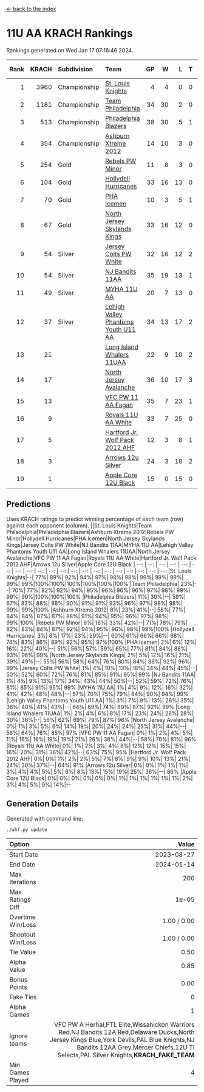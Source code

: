 [<- back to the index](readme.md)
# 11U AA KRACH Rankings
Rankings generated on Wed Jan 17 07:16:46 2024.

Rank|KRACH|Subdivision|Team|GP|W|L|T|OTW|OTL|SoS|Exp Wins|Win Diff
---:|---:|:---|:---|---:|---:|---:|---:|---:|---:|---:|---:|---:
1|3960|Championship|[St. Louis Knights](https://gamesheetstats.com/seasons/3659/teams/143319/schedule)|4|4|0|0|0|0|132|4.8|-0.0
2|1181|Championship|[Team Philadelphia](https://gamesheetstats.com/seasons/3659/teams/140788/schedule)|34|30|2|0|1|1|138|31.9|0.0
3|513|Championship|[Philadelphia Blazers](https://gamesheetstats.com/seasons/3659/teams/140785/schedule)|38|30|5|1|1|1|260|32.3|-0.0
4|354|Championship|[Ashburn Xtreme 2012](https://gamesheetstats.com/seasons/3659/teams/140775/schedule)|14|10|3|0|1|0|220|11.9|0.0
5|254|Gold|[Rebels PW Minor](https://gamesheetstats.com/seasons/3659/teams/140786/schedule)|11|8|3|0|0|0|210|8.9|0.0
6|104|Gold|[Hollydell Hurricanes](https://gamesheetstats.com/seasons/3659/teams/140777/schedule)|33|16|13|0|1|3|436|17.9|0.0
7|70|Gold|[PHA Icemen](https://gamesheetstats.com/seasons/3659/teams/143313/schedule)|10|3|5|1|1|0|222|5.4|0.0
8|67|Gold|[North Jersey Skylands Kings](https://gamesheetstats.com/seasons/3659/teams/140784/schedule)|33|16|12|0|2|3|159|18.9|0.0
9|54|Silver|[Jersey Colts PW White](https://gamesheetstats.com/seasons/3659/teams/140778/schedule)|32|16|12|2|2|0|100|19.9|0.0
10|54|Silver|[NJ Bandits 11AA](https://gamesheetstats.com/seasons/3659/teams/140782/schedule)|35|19|13|1|0|2|122|20.4|0.0
11|49|Silver|[MYHA 11U AA](https://gamesheetstats.com/seasons/3659/teams/140781/schedule)|20|7|13|0|0|0|319|7.9|0.0
12|37|Silver|[Lehigh Valley Phantoms Youth U11 AA](https://gamesheetstats.com/seasons/3659/teams/140779/schedule)|34|13|17|2|1|1|295|15.9|0.0
13|21||[Long Island Whalers 11UAA](https://gamesheetstats.com/seasons/3659/teams/140780/schedule)|22|9|10|2|0|1|64|10.9|0.0
14|17||[North Jersey Avalanche](https://gamesheetstats.com/seasons/3659/teams/140783/schedule)|36|10|17|3|1|5|135|13.4|0.0
15|13||[VFC PW 11 AA Fagan](https://gamesheetstats.com/seasons/3659/teams/140789/schedule)|35|7|23|1|3|1|255|11.4|0.0
16|9||[Royals 11U AA White](https://gamesheetstats.com/seasons/3659/teams/140787/schedule)|33|7|25|0|1|0|257|8.9|0.0
17|5||[Hartford Jr. Wolf Pack 2012 AHF](https://gamesheetstats.com/seasons/3659/teams/140776/schedule)|12|3|8|1|0|0|33|4.4|0.0
18|3||[Arrows 12u Silver](https://gamesheetstats.com/seasons/3659/teams/140774/schedule)|24|3|18|2|0|1|66|4.9|0.0
19|1||[Apple Core 12U Black](https://gamesheetstats.com/seasons/3659/teams/140773/schedule)|15|0|15|0|0|0|312|0.9|0.0

## Predictions
Uses KRACH ratings to predict winning percentage of each team (row) against each opponent (column).
||St. Louis Knights|Team Philadelphia|Philadelphia Blazers|Ashburn Xtreme 2012|Rebels PW Minor|Hollydell Hurricanes|PHA Icemen|North Jersey Skylands Kings|Jersey Colts PW White|NJ Bandits 11AA|MYHA 11U AA|Lehigh Valley Phantoms Youth U11 AA|Long Island Whalers 11UAA|North Jersey Avalanche|VFC PW 11 AA Fagan|Royals 11U AA White|Hartford Jr. Wolf Pack 2012 AHF|Arrows 12u Silver|Apple Core 12U Black
| --: | --: | --: | --: | --: | --: | --: | --: | --: | --: | --: | --: | --: | --: | --: | --: | --: | --: | --: | --: 
|St. Louis Knights|--| 77%| 89%| 92%| 94%| 97%| 98%| 98%| 99%| 99%| 99%| 99%| 99%|100%|100%|100%|100%|100%|100%
|Team Philadelphia| 23%|--| 70%| 77%| 82%| 92%| 94%| 95%| 96%| 96%| 96%| 97%| 98%| 99%| 99%| 99%|100%|100%|100%
|Philadelphia Blazers| 11%| 30%|--| 59%| 67%| 83%| 88%| 88%| 90%| 91%| 91%| 93%| 96%| 97%| 98%| 98%| 99%| 99%|100%
|Ashburn Xtreme 2012|  8%| 23%| 41%|--| 58%| 77%| 84%| 84%| 87%| 87%| 88%| 91%| 94%| 95%| 96%| 97%| 98%| 99%|100%
|Rebels PW Minor|  6%| 18%| 33%| 42%|--| 71%| 78%| 79%| 82%| 83%| 84%| 87%| 92%| 94%| 95%| 96%| 98%| 99%|100%
|Hollydell Hurricanes|  3%|  8%| 17%| 23%| 29%|--| 60%| 61%| 66%| 66%| 68%| 74%| 83%| 86%| 89%| 92%| 95%| 97%|100%
|PHA Icemen|  2%|  6%| 12%| 16%| 22%| 40%|--| 51%| 56%| 57%| 59%| 65%| 77%| 81%| 84%| 88%| 93%| 96%| 99%
|North Jersey Skylands Kings|  2%|  5%| 12%| 16%| 21%| 39%| 49%|--| 55%| 56%| 58%| 64%| 76%| 80%| 84%| 88%| 92%| 96%| 99%
|Jersey Colts PW White|  1%|  4%| 10%| 13%| 18%| 34%| 44%| 45%|--| 50%| 52%| 60%| 72%| 76%| 81%| 85%| 91%| 95%| 99%
|NJ Bandits 11AA|  1%|  4%|  9%| 13%| 17%| 34%| 43%| 44%| 50%|--| 52%| 59%| 72%| 76%| 81%| 85%| 91%| 95%| 99%
|MYHA 11U AA|  1%|  4%|  9%| 12%| 16%| 32%| 41%| 42%| 48%| 48%|--| 57%| 70%| 75%| 79%| 84%| 90%| 94%| 99%
|Lehigh Valley Phantoms Youth U11 AA|  1%|  3%|  7%|  9%| 13%| 26%| 35%| 36%| 40%| 41%| 43%|--| 64%| 69%| 74%| 80%| 87%| 92%| 99%
|Long Island Whalers 11UAA|  1%|  2%|  4%|  6%|  8%| 17%| 23%| 24%| 28%| 28%| 30%| 36%|--| 56%| 62%| 69%| 79%| 87%| 98%
|North Jersey Avalanche|  0%|  1%|  3%|  5%|  6%| 14%| 19%| 20%| 24%| 24%| 25%| 31%| 44%|--| 56%| 64%| 76%| 85%| 97%
|VFC PW 11 AA Fagan|  0%|  1%|  2%|  4%|  5%| 11%| 16%| 16%| 19%| 19%| 21%| 26%| 38%| 44%|--| 58%| 70%| 81%| 96%
|Royals 11U AA White|  0%|  1%|  2%|  3%|  4%|  8%| 12%| 12%| 15%| 15%| 16%| 20%| 31%| 36%| 42%|--| 63%| 75%| 95%
|Hartford Jr. Wolf Pack 2012 AHF|  0%|  0%|  1%|  2%|  2%|  5%|  7%|  8%|  9%|  9%| 10%| 13%| 21%| 24%| 30%| 37%|--| 64%| 91%
|Arrows 12u Silver|  0%|  0%|  1%|  1%|  1%|  3%|  4%|  4%|  5%|  5%|  6%|  8%| 13%| 15%| 19%| 25%| 36%|--| 86%
|Apple Core 12U Black|  0%|  0%|  0%|  0%|  0%|  0%|  1%|  1%|  1%|  1%|  1%|  1%|  2%|  3%|  4%|  5%|  9%| 14%|--

## Generation Details

Generated with command line:
```
./ahf.py update
```

| Option | Value |
| :----- | ----: |
| Start Date | 2023-08-27 |
| End Date | 2024-01-14 |
| Max Iterations | 200 |
| Max Ratings Diff | 1e-05 |
| Overtime Win/Loss | 1.00 / 0.00 |
| Shootout Win/Loss | 1.00 / 0.00 |
| Tie Value | 0.50 |
| Alpha Value | 0.85 |
| Bonus Points | 0.00 |
| Fake Ties | 0 |
| Alpha Games | 1 |
| Ignore teams | VFC PW A Herhal,PTL Elite,Wissahickon Warriors Red,NJ Bandits 12A Red,Delaware Ducks,North Jersey Kings Blue,York Devils,PAL Blue Knights,NJ Bandits 12AA Grey,Mercer Chiefs,12U TI Selects,PAL Silver Knights,__KRACH_FAKE_TEAM__ |
| Min Games Played | 4 |

